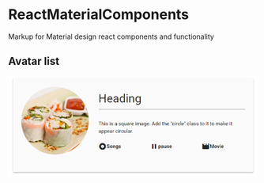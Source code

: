 # ReactMaterialComponents
Markup for Material design react components and functionality

## Avatar list
![Avatar List](https://raw.githubusercontent.com/chaitanyakaranam/ReactMaterialComponents/master/screenshots/Avatar-List.PNG "Avatar List")
